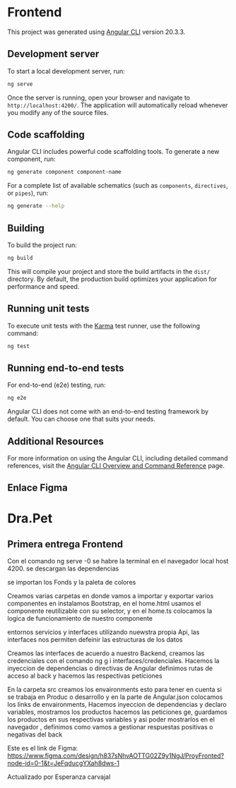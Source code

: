 # Frontend

This project was generated using [Angular CLI](https://github.com/angular/angular-cli) version 20.3.3.

## Development server

To start a local development server, run:

```bash
ng serve
```

Once the server is running, open your browser and navigate to `http://localhost:4200/`. The application will automatically reload whenever you modify any of the source files.

## Code scaffolding

Angular CLI includes powerful code scaffolding tools. To generate a new component, run:

```bash
ng generate component component-name
```

For a complete list of available schematics (such as `components`, `directives`, or `pipes`), run:

```bash
ng generate --help
```

## Building

To build the project run:

```bash
ng build
```

This will compile your project and store the build artifacts in the `dist/` directory. By default, the production build optimizes your application for performance and speed.

## Running unit tests

To execute unit tests with the [Karma](https://karma-runner.github.io) test runner, use the following command:

```bash
ng test
```

## Running end-to-end tests

For end-to-end (e2e) testing, run:

```bash
ng e2e
```

Angular CLI does not come with an end-to-end testing framework by default. You can choose one that suits your needs.

## Additional Resources

For more information on using the Angular CLI, including detailed command references, visit the [Angular CLI Overview and Command Reference](https://angular.dev/tools/cli) page.



## Enlace Figma 



<h1>Dra.Pet</h1>

<h2> Primera entrega Frontend</h2>

<p>Con el comando ng serve -0 se habre la terminal en el navegador local host 4200.
se descargan las dependencias</p>
<p>se importan los Fonds y la paleta  de colores</p>
<p>Creamos varias carpetas en donde  vamos a importar y exportar varios componentes en
instalamos Bootstrap, en el home.html usamos el componente reutilizable con su selector, y en el home.ts colocamos la logica de funcionamiento de nuestro componente </p>
 
<p>entornos servicios y interfaces utilizando nuewstra propia Api, las interfaces nos permiten defeinir las estructuras de los datos</p>
<p> Creamos las interfaces de acuerdo a nuestro Backend, creamos las credenciales con el comando ng g i interfaces/credenciales. Hacemos la inyeccion de dependencias o directivas de Angular definimos rutas de acceso al back y hacemos las respectivas peticiones</p>

<p> En la carpeta src creamos los envaironments esto para tener en cuenta si se trabaja en Produc o desarrollo y en la parte de Angular.json colocamos los links de envaironments, Hacemos inyeccion de dependencias y declaro variables, mostramos los productos hacemos las peticiones ge, guardamos los productos en sus respectivas variables y asi poder mostrarlos en el navegador , definimos como vamos a gestionar respuestas positivas o negativas del back</p>



Este es el link de Figma: https://www.figma.com/design/h837sNhvAOTTG02Z9y1NgJ/ProyFronted?node-id=0-1&t=JeFqducgYXah8dws-1


<footer>Actualizado por Esperanza carvajal</footer>